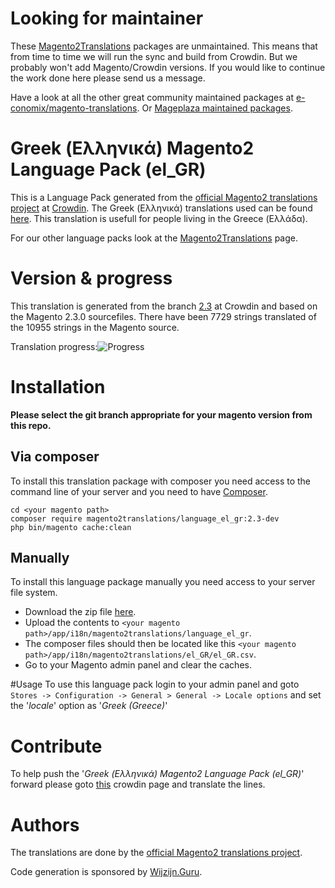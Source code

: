# Looking for maintainer
These [Magento2Translations](http://magento2translations.github.io/) packages are unmaintained. This means that from time to time we will run the sync and build from Crowdin. But we probably won't add Magento/Crowdin versions. If you would like to continue the work done here please send us a message.

Have a look at all the other great community maintained packages at [e-conomix/magento-translations](https://github.com/e-conomix/magento-translations).
Or [Mageplaza maintained packages](https://github.com/mageplaza?q=language).

# Greek (Ελληνικά) Magento2 Language Pack (el_GR)
This is a Language Pack generated from the [official Magento2 translations project](https://crowdin.com/project/magento-2) at [Crowdin](https://crowdin.com).
The Greek (Ελληνικά) translations used can be found [here](https://crowdin.com/project/magento-2/el).
This translation is usefull for people living in the Greece (Ελλάδα).

For our other language packs look at the [Magento2Translations](http://magento2translations.github.io/) page.

# Version & progress
This translation is generated from the branch [2.3](https://crowdin.com/project/magento-2/el#/2.3) at Crowdin and based on the Magento 2.3.0 sourcefiles.
There have been  7729 strings translated of the 10955 strings in the Magento source.

Translation progress:![Progress](http://progressed.io/bar/71)

# Installation
**Please select the git branch appropriate for your magento version from this repo.**
## Via composer
To install this translation package with composer you need access to the command line of your server and you need to have [Composer](https://getcomposer.org).
```
cd <your magento path>
composer require magento2translations/language_el_gr:2.3-dev
php bin/magento cache:clean
```
## Manually
To install this language package manually you need access to your server file system.
* Download the zip file [here](https://github.com/Magento2Translations/language_el_gr/archive/2.3.zip).
* Upload the contents to `<your magento path>/app/i18n/magento2translations/language_el_gr`.
* The composer files should then be located like this `<your magento path>/app/i18n/magento2translations/el_GR/el_GR.csv`.
* Go to your Magento admin panel and clear the caches.

#Usage
To use this language pack login to your admin panel and goto `Stores -> Configuration -> General > General -> Locale options` and set the '*locale*' option as '*Greek (Greece)*'

# Contribute
To help push the '*Greek (Ελληνικά) Magento2 Language Pack (el_GR)*' forward please goto [this](https://crowdin.com/project/magento-2/el) crowdin page and translate the lines.

# Authors
The translations are done by the [official Magento2 translations project](https://crowdin.com/project/magento-2).

Code generation is sponsored by [Wijzijn.Guru](http://www.wijzijn.guru/).